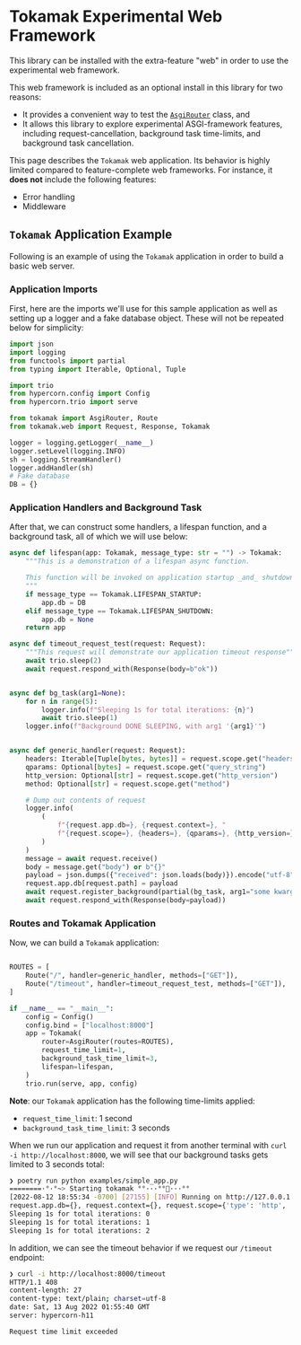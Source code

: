 # Tokamak Experimental Web Framework

This library can be installed with the extra-feature "web" in order to use the experimental web framework.

This web framework is included as an optional install in this library for two reasons:

- It provides a convenient way to test the [`AsgiRouter`](/routing) class, and
- It allows this library to explore experimental ASGI-framework features, including request-cancellation, background task time-limits, and background task cancellation.

This page describes the `Tokamak` web application. Its behavior is highly limited compared to feature-complete web frameworks. For instance, it **does not** include the following features:

- Error handling
- Middleware

## `Tokamak` Application Example

Following is an example of using the `Tokamak` application in order to build a basic web server.

### Application Imports

First, here are the imports we'll use for this sample application as well as setting up a logger and a fake database object. These will not be repeated below for simplicity:

```python
import json
import logging
from functools import partial
from typing import Iterable, Optional, Tuple

import trio
from hypercorn.config import Config
from hypercorn.trio import serve

from tokamak import AsgiRouter, Route
from tokamak.web import Request, Response, Tokamak

logger = logging.getLogger(__name__)
logger.setLevel(logging.INFO)
sh = logging.StreamHandler()
logger.addHandler(sh)
# Fake database
DB = {}
```

### Application Handlers and Background Task

After that, we can construct some handlers, a lifespan function, and a background task, all of which we will use below:

```python
async def lifespan(app: Tokamak, message_type: str = "") -> Tokamak:
    """This is a demonstration of a lifespan async function.

    This function will be invoked on application startup _and_ shutdown.
    """
    if message_type == Tokamak.LIFESPAN_STARTUP:
        app.db = DB
    elif message_type == Tokamak.LIFESPAN_SHUTDOWN:
        app.db = None
    return app

async def timeout_request_test(request: Request):
    """This request will demonstrate our application timeout response"""
    await trio.sleep(2)
    await request.respond_with(Response(body=b"ok"))


async def bg_task(arg1=None):
    for n in range(5):
        logger.info(f"Sleeping 1s for total iterations: {n}")
        await trio.sleep(1)
    logger.info(f"Background DONE SLEEPING, with arg1 '{arg1}'")


async def generic_handler(request: Request):
    headers: Iterable[Tuple[bytes, bytes]] = request.scope.get("headers", [])
    qparams: Optional[bytes] = request.scope.get("query_string")
    http_version: Optional[str] = request.scope.get("http_version")
    method: Optional[str] = request.scope.get("method")

    # Dump out contents of request
    logger.info(
        (
            f"{request.app.db=}, {request.context=}, "
            f"{request.scope=}, {headers=}, {qparams=}, {http_version=}, {method=}"
        )
    )
    message = await request.receive()
    body = message.get("body") or b"{}"
    payload = json.dumps({"received": json.loads(body)}).encode("utf-8")
    request.app.db[request.path] = payload
    await request.register_background(partial(bg_task, arg1="some kwarg"))
    await request.respond_with(Response(body=payload))
```

### Routes and Tokamak Application

Now, we can build a `Tokamak` application:

```python

ROUTES = [
    Route("/", handler=generic_handler, methods=["GET"]),
    Route("/timeout", handler=timeout_request_test, methods=["GET"]),
]

if __name__ == "__main__":
    config = Config()
    config.bind = ["localhost:8000"]
    app = Tokamak(
        router=AsgiRouter(routes=ROUTES),
        request_time_limit=1,
        background_task_time_limit=3,
        lifespan=lifespan,
    )
    trio.run(serve, app, config)
```

**Note**: our `Tokamak` application has the following time-limits applied:

- `request_time_limit`: 1 second
- `background_task_time_limit`: 3 seconds

When we run our application and request it from another terminal with `curl -i http://localhost:8000`, we will see that our background tasks gets limited to 3 seconds total:

```sh
❯ poetry run python examples/simple_app.py
========·°·°~> Starting tokamak °°···°°🚀···°°
[2022-08-12 18:55:34 -0700] [27155] [INFO] Running on http://127.0.0.1:8000 (CTRL + C to quit)
request.app.db={}, request.context={}, request.scope={'type': 'http', 'http_version': '1.1', 'asgi': {'spec_version': '2.1', 'version': '3.0'}, 'method': 'GET', 'scheme': 'http', 'path': '/', 'raw_path': b'/', 'query_string': b'', 'root_path': '', 'headers': <Headers([(b'host', b'localhost:8000'), (b'user-agent', b'curl/7.81.0'), (b'accept', b'*/*')])>, 'client': ('127.0.0.1', 64918), 'server': ('127.0.0.1', 8000), 'extensions': {}, 'app': <tokamak.web.app.Tokamak object at 0x110827100>}, headers=<Headers([(b'host', b'localhost:8000'), (b'user-agent', b'curl/7.81.0'), (b'accept', b'*/*')])>, qparams=b'', http_version='1.1', method='GET'
Sleeping 1s for total iterations: 0
Sleeping 1s for total iterations: 1
Sleeping 1s for total iterations: 2
```

In addition, we can see the timeout behavior if we request our `/timeout` endpoint:

```sh
❯ curl -i http://localhost:8000/timeout
HTTP/1.1 408
content-length: 27
content-type: text/plain; charset=utf-8
date: Sat, 13 Aug 2022 01:55:40 GMT
server: hypercorn-h11

Request time limit exceeded
```
